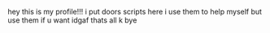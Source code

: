 hey this is my profile!!!
i put doors scripts here
i use them to help myself but use them if u want idgaf
thats all
k bye
